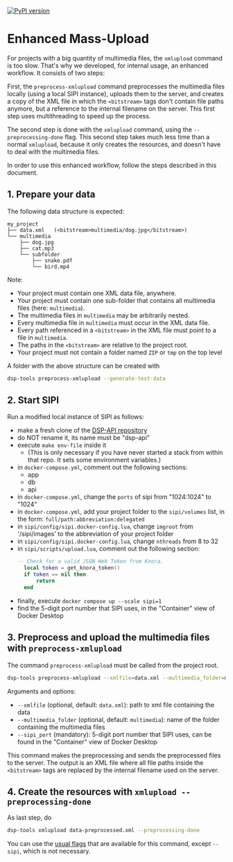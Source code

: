 [![PyPI version](https://badge.fury.io/py/dsp-tools.svg)](https://badge.fury.io/py/dsp-tools)

# Enhanced Mass-Upload

For projects with a big quantity of multimedia files, 
the `xmlupload` command is too slow.
That's why we developed, for internal usage, an enhanced workflow. 
It consists of two steps:

First, the `preprocess-xmlupload` command 
preprocesses the multimedia files locally (using a local SIPI instance), 
uploads them to the server,
and creates a copy of the XML file in which the `<bitstream>` tags don't contain file paths anymore, 
but a reference to the internal filename on the server.
This first step uses multithreading to speed up the process.

The second step is done with the `xmlupload` command,
using the `--preprocessing-done` flag.
This second step takes much less time than a normal `xmlupload`,
because it only creates the resources, 
and doesn't have to deal with the multimedia files. 

In order to use this enhanced workflow, 
follow the steps described in this document.


## 1. Prepare your data

The following data structure is expected:

```
my_project
├── data.xml   (<bitstream>multimedia/dog.jpg</bitstream>)
└── multimedia
    ├── dog.jpg
    ├── cat.mp3
    └── subfolder
        ├── snake.pdf
        └── bird.mp4
```

Note:

- Your project must contain one XML data file, anywhere.
- Your project must contain one sub-folder that contains all multimedia files (here: `multimedia`).
- The multimedia files in `multimedia` may be arbitrarily nested.
- Every multimedia file in `multimedia` must occur in the XML data file.
- Every path referenced in a `<bitstream>` in the XML file must point to a file in `multimedia`.
- The paths in the `<bitstream>` are relative to the project root.
- Your project must not contain a folder named `ZIP` or `tmp` on the top level

A folder with the above structure can be created with

```bash
dsp-tools preprocess-xmlupload --generate-test-data
```



## 2. Start SIPI

Run a modified local instance of SIPI as follows: 

- make a fresh clone of the [DSP-API repository](https://github.com/dasch-swiss/dsp-api)
- do NOT rename it, its name must be "dsp-api"
- execute `make env-file` inside it 
   - (This is only necessary if you have never started a stack from within that repo. It sets some environment variables.)
- in `docker-compose.yml`, comment out the following sections:
   - app
   - db
   - api
- in `docker-compose.yml`, change the `ports` of sipi from "1024:1024" to "1024"
- in `docker-compose.yml`, add your project folder to the `sipi/volumes` list, in the form: `full/path:abbreviation:delegated`
- in `sipi/config/sipi.docker-config.lua`, change `imgroot` from '/sipi/images' to the abbreviation of your project folder 
- in `sipi/config/sipi.docker-config.lua`, change `nthreads` from 8 to 32
- in `sipi/scripts/upload.lua`, comment out the following section:
  ```lua
  -- Check for a valid JSON Web Token from Knora.
    local token = get_knora_token()
    if token == nil then
        return
    end
  ```
- finally, execute `docker compose up --scale sipi=1`
- find the 5-digit port number that SIPI uses, in the "Container" view of Docker Desktop



## 3. Preprocess and upload the multimedia files with `preprocess-xmlupload`

The command `preprocess-xmlupload` must be called from the project root.

```bash
dsp-tools preprocess-xmlupload --xmlfile=data.xml --multimedia_folder=multimedia --sipi_port=12345
```

Arguments and options:

 - `--xmlfile` (optional, default: `data.xml`): path to xml file containing the data
 - `--multimedia_folder` (optional, default: `multimedia`): name of the folder containing the multimedia files
 - `--sipi_port` (mandatory): 5-digit port number that SIPI uses, can be found in the "Container" view of Docker Desktop

This command makes the preprocessing and sends the preprocessed files to the server.
The output is an XML file 
where all file paths inside the `<bitstream>` tags are replaced by the internal filename used on the server.



## 4. Create the resources with `xmlupload --preprocessing-done`

As last step, do

```bash
dsp-tools xmlupload data-preprocessed.xml --preprocessing-done
```

You can use the [usual flags](../cli-commands.md#xmlupload) that are available for this command, 
except `--sipi`, which is not necessary.
